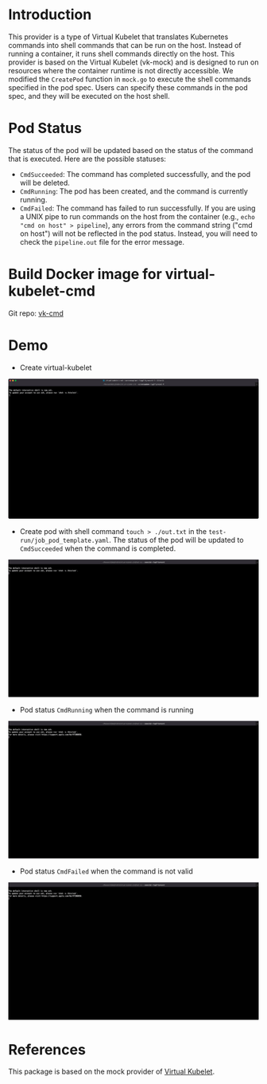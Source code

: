
# Introduction

This provider is a type of Virtual Kubelet that translates Kubernetes commands into shell commands that can be run on the host. Instead of running a container, it runs shell commands directly on the host. This provider is based on the Virtual Kubelet (vk-mock) and is designed to run on resources where the container runtime is not directly accessible. We modified the `CreatePod` function in `mock.go` to execute the shell commands specified in the pod spec. Users can specify these commands in the pod spec, and they will be executed on the host shell.

# Pod Status

The status of the pod will be updated based on the status of the command that is executed. Here are the possible statuses:

- `CmdSucceeded`: The command has completed successfully, and the pod will be deleted.
- `CmdRunning`: The pod has been created, and the command is currently running.
- `CmdFailed`: The command has failed to run successfully. If you are using a UNIX pipe to run commands on the host from the container (e.g., `echo "cmd on host" > pipeline`), any errors from the command string ("cmd on host") will not be reflected in the pod status. Instead, you will need to check the `pipeline.out` file for the error message.

# Build Docker image for virtual-kubelet-cmd

Git repo: [vk-cmd](https://github.com/tsaie79/vk-cmd)

# Demo 

- Create virtual-kubelet

![image](images/create_vk.gif)

- Create pod with shell command `touch > ./out.txt` in the `test-run/job_pod_template.yaml`. The status of the pod will be updated to `CmdSucceeded` when the command is completed.

![image](images/cmd_succeeded.gif)

- Pod status `CmdRunning` when the command is running

![image](images/cmd_running.gif)

- Pod status `CmdFailed` when the command is not valid

![image](images/cmd_failed.gif)


# References
This package is based on the mock provider of [Virtual Kubelet](https://github.com/virtual-kubelet/virtual-kubelet).